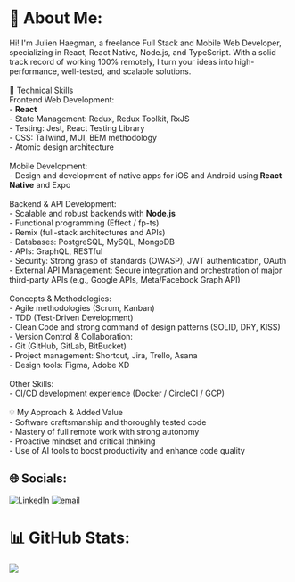 # 💫 About Me:
Hi! I'm Julien Haegman, a freelance Full Stack and Mobile Web Developer, specializing in React, React Native, Node.js, and TypeScript. With a solid track record of working 100% remotely, I turn your ideas into high-performance, well-tested, and scalable solutions.<br><br>🔧 Technical Skills<br>Frontend Web Development:<br>- <b>React</b><br>- State Management: Redux, Redux Toolkit, RxJS<br>- Testing: Jest, React Testing Library<br>- CSS: Tailwind, MUI, BEM methodology<br>- Atomic design architecture<br><br>Mobile Development:<br>- Design and development of native apps for iOS and Android using <b>React Native</b> and Expo<br><br>Backend & API Development:<br>- Scalable and robust backends with <b>Node.js</b><br>- Functional programming (Effect / fp-ts)<br>- Remix (full-stack architectures and APIs)<br>- Databases: PostgreSQL, MySQL, MongoDB<br>- APIs: GraphQL, RESTful<br>- Security: Strong grasp of standards (OWASP), JWT authentication, OAuth<br>- External API Management: Secure integration and orchestration of major third-party APIs (e.g., Google APIs, Meta/Facebook Graph API)<br><br>Concepts & Methodologies:<br>- Agile methodologies (Scrum, Kanban)<br>- TDD (Test-Driven Development)<br>- Clean Code and strong command of design patterns (SOLID, DRY, KISS)<br>- Version Control & Collaboration:<br>- Git (GitHub, GitLab, BitBucket)<br>- Project management: Shortcut, Jira, Trello, Asana<br>- Design tools: Figma, Adobe XD<br><br>Other Skills:<br>- CI/CD development experience (Docker / CircleCI / GCP)<br><br>💡 My Approach & Added Value<br>- Software craftsmanship and thoroughly tested code<br>- Mastery of full remote work with strong autonomy<br>- Proactive mindset and critical thinking<br>- Use of AI tools to boost productivity and enhance code quality


## 🌐 Socials:
[![LinkedIn](https://img.shields.io/badge/LinkedIn-%230077B5.svg?logo=linkedin&logoColor=white)](https://linkedin.com/in/julien-haegman) [![email](https://img.shields.io/badge/Email-D14836?logo=gmail&logoColor=white)](mailto:julien@jhaegman.com) 

# 📊 GitHub Stats:
![](https://github-readme-stats.vercel.app/api?username=Skiwa&theme=dark&hide_border=false&include_all_commits=true&count_private=true)<br/>
